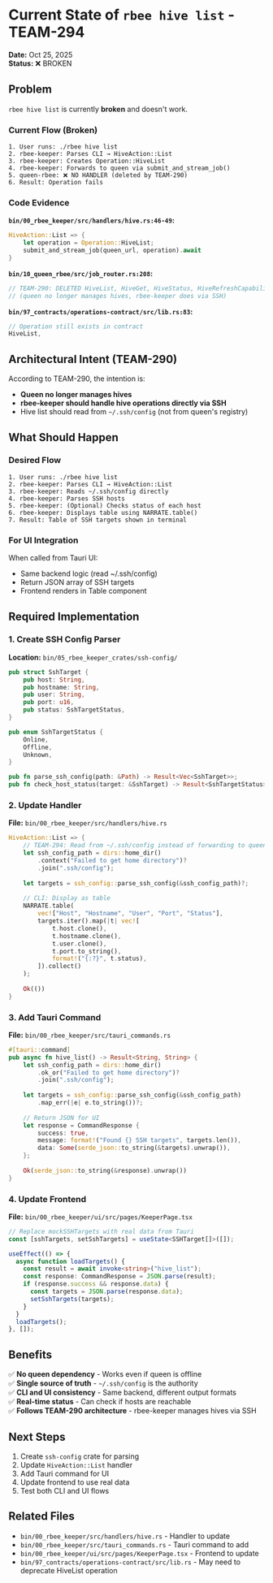# Current State of `rbee hive list` - TEAM-294

**Date:** Oct 25, 2025  
**Status:** ❌ BROKEN

## Problem

`rbee hive list` is currently **broken** and doesn't work.

### Current Flow (Broken)

```
1. User runs: ./rbee hive list
2. rbee-keeper: Parses CLI → HiveAction::List
3. rbee-keeper: Creates Operation::HiveList
4. rbee-keeper: Forwards to queen via submit_and_stream_job()
5. queen-rbee: ❌ NO HANDLER (deleted by TEAM-290)
6. Result: Operation fails
```

### Code Evidence

**`bin/00_rbee_keeper/src/handlers/hive.rs:46-49`:**
```rust
HiveAction::List => {
    let operation = Operation::HiveList;
    submit_and_stream_job(queen_url, operation).await
}
```

**`bin/10_queen_rbee/src/job_router.rs:208`:**
```rust
// TEAM-290: DELETED HiveList, HiveGet, HiveStatus, HiveRefreshCapabilities 
// (queen no longer manages hives, rbee-keeper does via SSH)
```

**`bin/97_contracts/operations-contract/src/lib.rs:83`:**
```rust
// Operation still exists in contract
HiveList,
```

## Architectural Intent (TEAM-290)

According to TEAM-290, the intention is:
- **Queen no longer manages hives**
- **rbee-keeper should handle hive operations directly via SSH**
- Hive list should read from `~/.ssh/config` (not from queen's registry)

## What Should Happen

### Desired Flow

```
1. User runs: ./rbee hive list
2. rbee-keeper: Parses CLI → HiveAction::List
3. rbee-keeper: Reads ~/.ssh/config directly
4. rbee-keeper: Parses SSH hosts
5. rbee-keeper: (Optional) Checks status of each host
6. rbee-keeper: Displays table using NARRATE.table()
7. Result: Table of SSH targets shown in terminal
```

### For UI Integration

When called from Tauri UI:
- Same backend logic (read ~/.ssh/config)
- Return JSON array of SSH targets
- Frontend renders in Table component

## Required Implementation

### 1. Create SSH Config Parser

**Location:** `bin/05_rbee_keeper_crates/ssh-config/`

```rust
pub struct SshTarget {
    pub host: String,
    pub hostname: String,
    pub user: String,
    pub port: u16,
    pub status: SshTargetStatus,
}

pub enum SshTargetStatus {
    Online,
    Offline,
    Unknown,
}

pub fn parse_ssh_config(path: &Path) -> Result<Vec<SshTarget>>;
pub fn check_host_status(target: &SshTarget) -> Result<SshTargetStatus>;
```

### 2. Update Handler

**File:** `bin/00_rbee_keeper/src/handlers/hive.rs`

```rust
HiveAction::List => {
    // TEAM-294: Read from ~/.ssh/config instead of forwarding to queen
    let ssh_config_path = dirs::home_dir()
        .context("Failed to get home directory")?
        .join(".ssh/config");
    
    let targets = ssh_config::parse_ssh_config(&ssh_config_path)?;
    
    // CLI: Display as table
    NARRATE.table(
        vec!["Host", "Hostname", "User", "Port", "Status"],
        targets.iter().map(|t| vec![
            t.host.clone(),
            t.hostname.clone(),
            t.user.clone(),
            t.port.to_string(),
            format!("{:?}", t.status),
        ]).collect()
    );
    
    Ok(())
}
```

### 3. Add Tauri Command

**File:** `bin/00_rbee_keeper/src/tauri_commands.rs`

```rust
#[tauri::command]
pub async fn hive_list() -> Result<String, String> {
    let ssh_config_path = dirs::home_dir()
        .ok_or("Failed to get home directory")?
        .join(".ssh/config");
    
    let targets = ssh_config::parse_ssh_config(&ssh_config_path)
        .map_err(|e| e.to_string())?;
    
    // Return JSON for UI
    let response = CommandResponse {
        success: true,
        message: format!("Found {} SSH targets", targets.len()),
        data: Some(serde_json::to_string(&targets).unwrap()),
    };
    
    Ok(serde_json::to_string(&response).unwrap())
}
```

### 4. Update Frontend

**File:** `bin/00_rbee_keeper/ui/src/pages/KeeperPage.tsx`

```typescript
// Replace mockSSHTargets with real data from Tauri
const [sshTargets, setSshTargets] = useState<SSHTarget[]>([]);

useEffect(() => {
  async function loadTargets() {
    const result = await invoke<string>("hive_list");
    const response: CommandResponse = JSON.parse(result);
    if (response.success && response.data) {
      const targets = JSON.parse(response.data);
      setSshTargets(targets);
    }
  }
  loadTargets();
}, []);
```

## Benefits

✅ **No queen dependency** - Works even if queen is offline  
✅ **Single source of truth** - `~/.ssh/config` is the authority  
✅ **CLI and UI consistency** - Same backend, different output formats  
✅ **Real-time status** - Can check if hosts are reachable  
✅ **Follows TEAM-290 architecture** - rbee-keeper manages hives via SSH  

## Next Steps

1. Create `ssh-config` crate for parsing
2. Update `HiveAction::List` handler
3. Add Tauri command for UI
4. Update frontend to use real data
5. Test both CLI and UI flows

## Related Files

- `bin/00_rbee_keeper/src/handlers/hive.rs` - Handler to update
- `bin/00_rbee_keeper/src/tauri_commands.rs` - Tauri command to add
- `bin/00_rbee_keeper/ui/src/pages/KeeperPage.tsx` - Frontend to update
- `bin/97_contracts/operations-contract/src/lib.rs` - May need to deprecate HiveList operation
